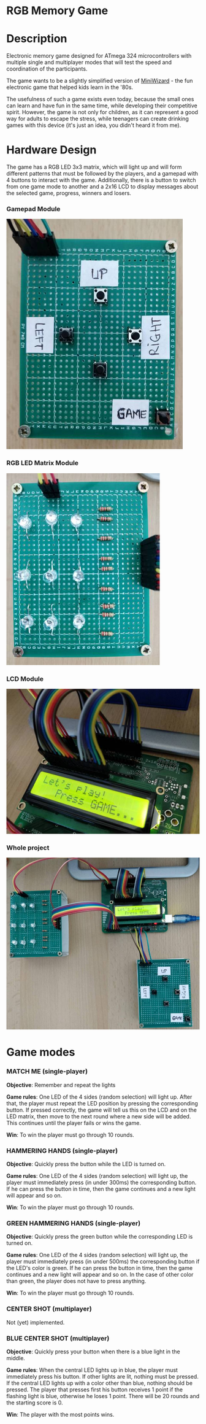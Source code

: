 # RGB Memory Game

# Description
Electronic memory game designed for ATmega 324 microcontrollers with multiple single and multiplayer modes that will test the speed and coordination of the participants.

The game wants to be a slightly simplified version of [MiniWizard](https://www.vtechkids.com/assets/data/products/%7BB165F8D6-DD6C-4E06-8937-6B59C974892F%7D/manuals/Mini_Wizard.pdf) - the fun electronic game that helped kids learn in the '80s.

The usefulness of such a game exists even today, because the small ones can learn and have fun in the same time, while developing their competitive spirit. However, the game is not only for children, as it can represent a good way for adults to escape the stress, while teenagers can create drinking games with this device (it's just an idea, you didn't heard it from me).

# Hardware Design
The game has a RGB LED 3x3 matrix, which will light up and will form different patterns that must be followed by the players, and a gamepad with 4 buttons to interact with the game. Additionally, there is a button to switch from one game mode to another and a 2x16 LCD to display messages about the selected game, progress, winners and losers.

### Gamepad Module
![](https://raw.githubusercontent.com/tudor-paraschivescu/atmega324-memory-game/master/media/gamepad.jpg?raw=true)

### RGB LED Matrix Module
![](https://raw.githubusercontent.com/tudor-paraschivescu/atmega324-memory-game/master/media/matrix.jpg?raw=true)

### LCD Module
![](https://raw.githubusercontent.com/tudor-paraschivescu/atmega324-memory-game/master/media/lcd.jpg?raw=true)

### Whole project
![](https://raw.githubusercontent.com/tudor-paraschivescu/atmega324-memory-game/master/media/overall.jpg?raw=true)

# Game modes

### MATCH ME (single-player)
**Objective**: Remember and repeat the lights

**Game rules**: One LED of the 4 sides (random selection) will light up. After that, the player must repeat the LED position by pressing the corresponding button. If pressed correctly, the game will tell us this on the LCD and on the LED matrix, then move to the next round where a new side will be added. This continues until the player fails or wins the game.

**Win**: To win the player must go through 10 rounds.

### HAMMERING HANDS (single-player)
**Objective**: Quickly press the button while the LED is turned on.

**Game rules**: One LED of the 4 sides (random selection) will light up, the player must immediately press (in under 300ms) the corresponding button. If he can press the button in time, then the game continues and a new light will appear and so on.

**Win**: To win the player must go through 10 rounds.

### GREEN HAMMERING HANDS (single-player)
**Objective**: Quickly press the green button while the corresponding LED is turned on.

**Game rules**: One LED of the 4 sides (random selection) will light up, the player must immediately press (in under 500ms) the corresponding button if the LED's color is green. If he can press the button in time, then the game continues and a new light will appear and so on. In the case of other color than green, the player does not have to press anything.

**Win**: To win the player must go through 10 rounds.

### CENTER SHOT (multiplayer)
Not (yet) implemented.

### BLUE CENTER SHOT (multiplayer)
**Objective**: Quickly press your button when there is a blue light in the middle.

**Game rules**: When the central LED lights up in blue, the player must immediately press his button. If other lights are lit, nothing must be pressed. If the central LED lights up with a color other than blue, nothing should be pressed. The player that presses first his button receives 1 point if the flashing light is blue, otherwise he loses 1 point. There will be 20 rounds and the starting score is 0.

**Win**: The player with the most points wins.
